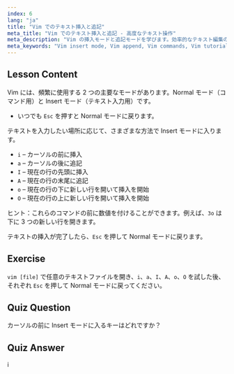 ```yaml
---
index: 6
lang: "ja"
title: "Vim でのテキスト挿入と追記"
meta_title: "Vim でのテキスト挿入と追記 - 高度なテキスト操作"
meta_description: "Vim の挿入モードと追記モードを学びます。効率的なテキスト編集のための 'i'、'a'、'I'、'A'、'o'、'O' コマンドを理解しましょう。今すぐ Vim スキルを向上させましょう！"
meta_keywords: "Vim insert mode, Vim append, Vim commands, Vim tutorial, Linux text editor, beginner Vim, Vim guide, Vim 'i' 'a"
---
```


## Lesson Content

Vim には、頻繁に使用する 2 つの主要なモードがあります。Normal モード（コマンド用）と Insert モード（テキスト入力用）です。

- いつでも `Esc` を押すと Normal モードに戻ります。

テキストを入力したい場所に応じて、さまざまな方法で Insert モードに入ります。

- `i` – カーソルの前に挿入
- `a` – カーソルの後に追記
- `I` – 現在の行の先頭に挿入
- `A` – 現在の行の末尾に追記
- `o` – 現在の行の下に新しい行を開いて挿入を開始
- `O` – 現在の行の上に新しい行を開いて挿入を開始

ヒント：これらのコマンドの前に数値を付けることができます。例えば、`3o` は下に 3 つの新しい行を開きます。

テキストの挿入が完了したら、`Esc` を押して Normal モードに戻ります。

## Exercise

`vim [file]` で任意のテキストファイルを開き、`i`、`a`、`I`、`A`、`o`、`O` を試した後、それぞれ `Esc` を押して Normal モードに戻ってください。

## Quiz Question

カーソルの前に Insert モードに入るキーはどれですか？

## Quiz Answer

i
